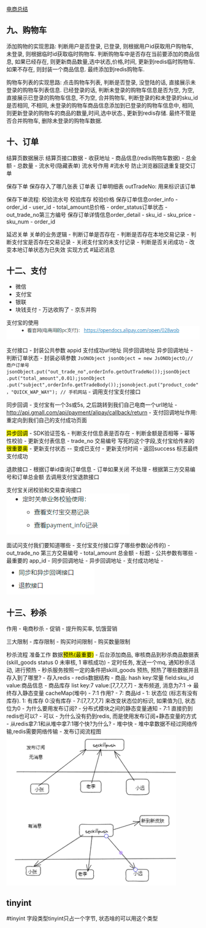 [电商总结](../项目/电商项目总结/电商总结.md)

## 九、购物车
添加购物的实现思路: 
	判断用户是否登录, 已登录, 则根据用户id获取用户购物车, 未登录, 则根据临时id获取临时购物车. 判断购物车中是否存在当前要添加的商品信息, 如果已经存在, 则更新商品数量,选中状态,价格,时间, 更新到redis临时购物车.如果不存在, 则封装一个商品信息. 最终添加到redis购物车.

购物车列表的实现思路: 
	点击购物车列表, 判断是否登录, 没登陆的话, 直接展示未登录的购物车列表信息. 已经登录的话, 判断未登录的购物车信息是否为空, 为空, 直接展示已登录的购物车信息, 不为空, 合并购物车, 判断登录的和未登录的sku_id是否相同, 不相同, 未登录的购物车商品信息添加到已登录的购物车信息中, 相同, 则更新登录的购物车的商品的数量,时间,选中状态., 更新到redis存储. 最终不管是否合并购物车, 删除未登录的购物车数据. 


## 十、订单
结算页数据展示
	结算页接口数据
		- 收获地址
		- 商品信息(redis购物车数据)
		- 总金额
		- 总数量
		- 流水号(隐藏表单)
	流水号作用 #流水号
		防止浏览器回退重复提交订单

保存下单
	保存存入了哪几张表
		订单表
		订单明细表
	outTradeNo: 用来标识该订单

保存下单流程: 
	校验流水号
	校验库存
	校验价格
	保存订单信息order_info
		- order_id
		- user_id
		- total_amount总价格
		- order_status订单状态
		- out_trade_no第三方编号
	保存订单详情信息order_detail
		- sku_id
		- sku_price
		- sku_num
		- order_id

延迟关单
	关单的业务逻辑
		- 判断订单是否存在
		- 判断是否存在本地交易记录
		- 判断支付宝是否存在交易记录
		- 关闭支付宝的未支付记录
		- 判断是否关闭成功
		- 改变本地订单状态为已失效
	实现方式
		#延迟消息 


## 十二、支付
- 微信
- 支付宝
- 银联
- 块钱支付 - 万达收购了 - 京东并购 

支付宝的使用
![](image/Pasted%20image%2020221227114137.png)

支付接口
	- 封装公共参数
		appid 支付成功url地址 同步回调地址 异步回调地址
	- 判断订单状态
	- 封装必填参数
		```
		JsONObject jsonObject = new JsONObjectO;// 商户订单号jsonObject.put("out_trade_no",orderInfo.getOutTradeNo());jsonObject .put("total_amount",0.01);jsonObject .put("subject",orderInfo.getTradeBody());jsonobject.put("product_code"，"QUICK_WAP_WAY"); // 手机网站
		```
	- 调用支付宝支付接口

同步回调
	- 支付宝有一个3s或5s, 之后跳转到我们自己电商一个url地址
		- http://api.gmall.com/api/payment/alipay/callback/return
	- 支付回调地址作用: 重定向到我们自己的支付成功页面

<mark>异步回调</mark>
	- SDK验证签名
	- 判断支付信息表是否存在
	- 判断金额是否相等
	- 幂等性校验
	- 更新支付表信息
		- trade_no 交易编号 写死的这个字段,支付宝给传来的 <mark>很重要奥</mark>
		- 更新支付状态 -- 变成已支付
		- 更新支付时间
		- 返回success 标志最终支付成功

退款接口
	- 根据订单id查询订单信息
	- 订单如果关闭 不处理
	- 根据第三方交易编号和订单总金额 去调用支付宝退款接口

支付宝关闭校验和交易查询接口
![](image/Pasted%20image%2020221227143623.png)

面试问支付我们要知道哪些
	- 支付宝支付接口穿了哪些参数(必传的) 
		- out_trade_no 第三方交易编号
		- total_amount 总金额
		- 标题
	- 公共参数有哪些
		- 最重要的 app_id
		- 同步回调地址
		- 异步回调地址
		- 支付成功地址
	- ![](image/Pasted%20image%2020221227144015.png)


## 十三、秒杀
作用
	- 电商秒杀 - 促销
	- 提升购买率, 饥饿营销

三大限制
	- 库存限制
	- 购买时间限制
	- 购买数量限制

秒杀流程
	准备工作 数据<mark>预热(最重要)</mark>
		- 后台添加商品, 审核商品到秒杀商品数据表(skill_goods status 0 未审核, 1 审核成功) 
		- 定时任务, 发送一个mq, 通知秒杀活动, 进行预热
		- 秒杀服务按照一定的条件把skilll_goods 预热, 预热了哪些数据并且存入到了哪里?
			- 存入redis
			- redis数据结构
				- 商品: hash key:常量 field:sku_id value:商品信息
				- 商品库存 list key:7 value:[7,7,7,7,7]
		- 发布频道, 消息为7:1 -> 最终存入静态变量 cacheMap(堆中)
		- 7:1 作用?
			- 7: 商品id
			- 1: 状态位 (标志有没有库存). 1: 有库存  0:没有库存
			- 7:[7,7,7,7,7]  来改变状态位的标识, 如果值为[], 状态位为0 
		- 为什么要用发布订阅?
			- 分布式模块之间的静态变量通知
		- 7:1 直接扔到redis也可以?
			- 可以
			- 为什么没有扔到redis, 而是使用发布订阅+静态变量的方式
				- 从redis拿7:1和从堆中拿7:1哪个快?为什么?
					- 堆中快
					- 堆中拿数据不经过网络传输,redis需要网络传输
		- 发布订阅流程图
			![](image/Pasted%20image%2020221227154452.png)



## tinyint
#tinyint
字段类型tinyint只占一个字节, 状态啥的可以用这个类型
